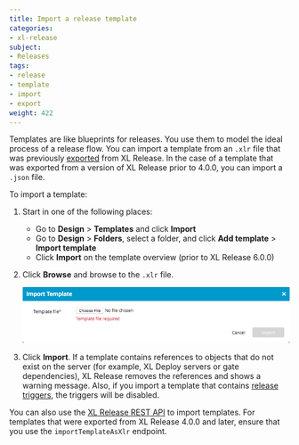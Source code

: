 ```yaml
---
title: Import a release template
categories:
- xl-release
subject:
- Releases
tags:
- release
- template
- import
- export
weight: 422
---
```


Templates are like blueprints for releases. You use them to model the ideal process of a release flow. 	You can import a template from an `.xlr` file that was previously [exported](/xl-release/how-to/using-the-release-flow-editor.html) from XL Release. In the case of a template that was exported from a version of XL Release prior to 4.0.0, you can import a `.json` file.

To import a template:

1. Start in one of the following places:

    * Go to **Design** > **Templates** and click **Import**
    * Go to **Design** > **Folders**, select a folder, and click **Add template** > **Import template**
    * Click **Import** on the template overview (prior to XL Release 6.0.0)

2. Click **Browse** and browse to the `.xlr` file.

    ![Import template](../images/import-dialog-1.png)

3. Click **Import**. If a template contains references to objects that do not exist on the server (for example, XL Deploy servers or gate dependencies), XL Release removes the references and shows a warning message. Also, if you import a template that contains [release triggers](/xl-release/how-to/create-a-release-trigger.html), the triggers will be disabled.

You can also use the [XL Release REST API](https://docs.xebialabs.com/xl-release/latest/rest-api/) to import templates. For templates that were exported from XL Release 4.0.0 and later, ensure that you use the `importTemplateAsXlr` endpoint.
